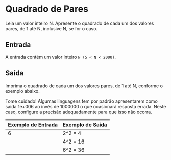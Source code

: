 # Quadrado de Pares

Leia um valor inteiro N. Apresente o quadrado de cada um dos valores pares, de 1 até N, inclusive N, se for o caso.

## Entrada
A entrada contém um valor inteiro `N (5 < N < 2000)`.

## Saída
Imprima o quadrado de cada um dos valores pares, de 1 até N, conforme o exemplo abaixo.

Tome cuidado! Algumas linguagens tem por padrão apresentarem como saída 1e+006 ao invés de 1000000 o que ocasionará resposta errada. Neste caso, configure a precisão adequadamente para que isso não ocorra.

|Exemplo de Entrada |Exemplo de Saída|
|-------------------|----------------|
|6 | 2^2 = 4|
|  | 4^2 = 16|
|  | 6^2 = 36|